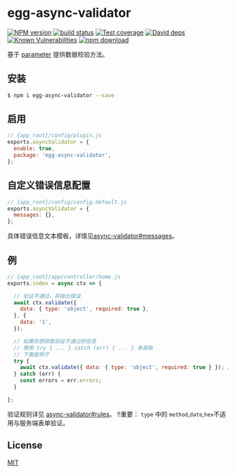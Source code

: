 # egg-async-validator

[![NPM version][npm-image]][npm-url]
[![build status][travis-image]][travis-url]
[![Test coverage][codecov-image]][codecov-url]
[![David deps][david-image]][david-url]
[![Known Vulnerabilities][snyk-image]][snyk-url]
[![npm download][download-image]][download-url]

[npm-image]: https://img.shields.io/npm/v/egg-async-validator.svg?style=flat-square
[npm-url]: https://npmjs.org/package/egg-async-validator
[travis-image]: https://img.shields.io/travis/eggjs/egg-async-validator.svg?style=flat-square
[travis-url]: https://travis-ci.org/eggjs/egg-async-validator
[codecov-image]: https://img.shields.io/codecov/c/github/eggjs/egg-async-validator.svg?style=flat-square
[codecov-url]: https://codecov.io/github/eggjs/egg-async-validator?branch=master
[david-image]: https://img.shields.io/david/eggjs/egg-async-validator.svg?style=flat-square
[david-url]: https://david-dm.org/eggjs/egg-async-validator
[snyk-image]: https://snyk.io/test/npm/egg-async-validator/badge.svg?style=flat-square
[snyk-url]: https://snyk.io/test/npm/egg-async-validator
[download-image]: https://img.shields.io/npm/dm/egg-async-validator.svg?style=flat-square
[download-url]: https://npmjs.org/package/egg-async-validator

基于 [parameter](https://github.com/yiminghe/async-validator) 提供数据校验方法。

## 安装

```bash
$ npm i egg-async-validator --save
```

## 启用

```js
// {app_root}/config/plugin.js
exports.asyncValidator = {
  enable: true,
  package: 'egg-async-validator',
};
```

## 自定义错误信息配置

```js
// {app_root}/config/config.default.js
exports.asyncValidator = {
  messages: {},
};
```

具体错误信息文本模板，详情见[async-validator#messages](https://github.com/yiminghe/async-validator#messages)。

## 例

```js
// {app_root}/app/controller/home.js
exports.index = async ctx => {

  // 验证不通过，将抛出错误
  await ctx.validate({
    data: { type: 'object', required: true },
  }, {
    data: '1',
  });

  // 如果你想获取验证不通过的信息
  // 使用 try { ... } catch (err) { ... } 来获取
  // 下面是例子
  try {
    await ctx.validate({ data: { type: 'object', required: true } }); // validate target, default to `this.request.body`
  } catch (err) {
    const errors = err.errors;
  }

};
```
验证规则详见 [async-validator#rules](https://github.com/yiminghe/async-validator#rules)。
!!重要： `type` 中的 `method`,`date`,`hex`不适用与服务端表单验证。

## License

[MIT](LICENSE)
